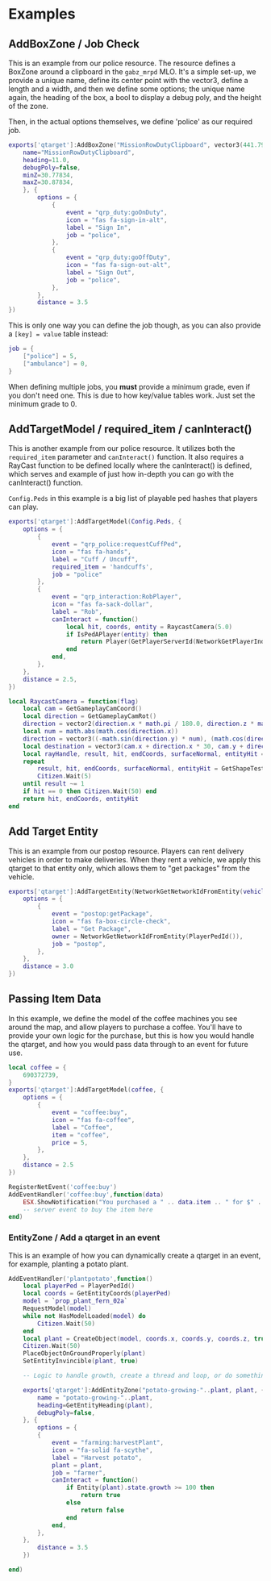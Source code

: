 # Examples

## AddBoxZone / Job Check
This is an example from our police resource. The resource defines a BoxZone around a clipboard in the `gabz_mrpd` MLO. 
It's a simple set-up, we provide a unique name, define its center point with the vector3, define a length and a width, and then we define some options; the unique name again, the heading of the box, a bool to display a debug poly, and the height of the zone. 

Then, in the actual options themselves,  we define 'police' as our required job.

```lua
exports['qtarget']:AddBoxZone("MissionRowDutyClipboard", vector3(441.7989, -982.0529, 30.67834), 0.45, 0.35, {
	name="MissionRowDutyClipboard",
	heading=11.0,
	debugPoly=false,
	minZ=30.77834,
	maxZ=30.87834,
	}, {
		options = {
			{
				event = "qrp_duty:goOnDuty",
				icon = "fas fa-sign-in-alt",
				label = "Sign In",
				job = "police",
			},
			{
				event = "qrp_duty:goOffDuty",
				icon = "fas fa-sign-out-alt",
				label = "Sign Out",
				job = "police",
			},
		},
		distance = 3.5
})
```

This is only one way you can define the job though, as you can also provide a `[key] = value` table instead:

```lua
job = {
	["police"] = 5,
	["ambulance"] = 0,
}
```
When defining multiple jobs, you **must** provide a minimum grade, even if you don't need one. This is due to how key/value tables work. Just set the minimum grade to 0. 

## AddTargetModel / required_item / canInteract()

This is another example from our police resource. It utilizes both the `required_item` parameter and `canInteract()` function. It also requires a RayCast function to be defined locally where the canInteract() is defined, which serves and example of just how in-depth you can go with the canInteract() function.

`Config.Peds` in this example is a big list of playable ped hashes that players can play.

```lua
exports['qtarget']:AddTargetModel(Config.Peds, {
	options = {
		{
			event = "qrp_police:requestCuffPed",
			icon = "fas fa-hands",
			label = "Cuff / Uncuff",
			required_item = 'handcuffs',
			job = "police"
		},
		{
			event = "qrp_interaction:RobPlayer",
			icon = "fas fa-sack-dollar",
			label = "Rob",
			canInteract = function()
				local hit, coords, entity = RaycastCamera(5.0)
				if IsPedAPlayer(entity) then 
					return Player(GetPlayerServerId(NetworkGetPlayerIndexFromPed(entity))).state.handsup
				end
			end, 
		},
	},
	distance = 2.5,
})

local RaycastCamera = function(flag)
    local cam = GetGameplayCamCoord()
    local direction = GetGameplayCamRot()
    direction = vector2(direction.x * math.pi / 180.0, direction.z * math.pi / 180.0)
	local num = math.abs(math.cos(direction.x))
	direction = vector3((-math.sin(direction.y) * num), (math.cos(direction.y) * num), math.sin(direction.x))
    local destination = vector3(cam.x + direction.x * 30, cam.y + direction.y * 30, cam.z + direction.z * 30)
    local rayHandle, result, hit, endCoords, surfaceNormal, entityHit = StartShapeTestLosProbe(cam, destination, flag, ESX.PlayerData.ped, 0)
	repeat
		result, hit, endCoords, surfaceNormal, entityHit = GetShapeTestResult(rayHandle)
		Citizen.Wait(5)
	until result ~= 1
	if hit == 0 then Citizen.Wait(50) end
	return hit, endCoords, entityHit
end
```

## Add Target Entity
This is an example from our postop resource. Players can rent delivery vehicles in order to make deliveries. When they rent a vehicle, we apply this qtarget to that entity only, which allows them to "get packages" from the vehicle.

```lua
exports['qtarget']:AddTargetEntity(NetworkGetNetworkIdFromEntity(vehicle), {
    options = {
        {
            event = "postop:getPackage",
            icon = "fas fa-box-circle-check",
            label = "Get Package",
            owner = NetworkGetNetworkIdFromEntity(PlayerPedId()),
            job = "postop",
        },
    },
    distance = 3.0
})
```

## Passing Item Data
In this example, we define the model of the coffee machines you see around the map, and allow players to purchase a coffee. You'll have to provide your own logic for the purchase, but this is how you would handle the qtarget, and how you would pass data through to an event for future use. 

```lua
local coffee = {
    690372739,
}
exports['qtarget']:AddTargetModel(coffee, {
    options = {
        {
            event = "coffee:buy",
            icon = "fas fa-coffee",
            label = "Coffee",
            item = "coffee",
            price = 5,
        },
    },
    distance = 2.5
})

RegisterNetEvent('coffee:buy')
AddEventHandler('coffee:buy',function(data)
    ESX.ShowNotification("You purchased a " .. data.item .. " for $" .. data.price .. ". Enjoy!")
    -- server event to buy the item here
end)
```

### EntityZone / Add a qtarget in an event
This is an example of how you can dynamically create a qtarget in an event, for example, planting a potato plant.

```lua
AddEventHandler('plantpotato',function()
	local playerPed = PlayerPedId()
	local coords = GetEntityCoords(playerPed)
	model = `prop_plant_fern_02a`
	RequestModel(model)
	while not HasModelLoaded(model) do
		Citizen.Wait(50)
	end
	local plant = CreateObject(model, coords.x, coords.y, coords.z, true, true)
	Citizen.Wait(50)
	PlaceObjectOnGroundProperly(plant)
	SetEntityInvincible(plant, true)

	-- Logic to handle growth, create a thread and loop, or do something else. Up to you.

	exports['qtarget']:AddEntityZone("potato-growing-"..plant, plant, {
		name = "potato-growing-"..plant,
		heading=GetEntityHeading(plant),
		debugPoly=false,
	}, {
		options = {
		{
			event = "farming:harvestPlant",
			icon = "fa-solid fa-scythe",
			label = "Harvest potato",
			plant = plant,
			job = "farmer",
			canInteract = function()
				if Entity(plant).state.growth >= 100 then 
					return true
				else 
					return false
				end 
			end,
		},
	},
		distance = 3.5
	})

end)
```
